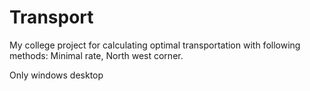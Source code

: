 # Transport

My college project for calculating optimal transportation with following methods:
Minimal rate,
North west corner.

Only windows desktop
